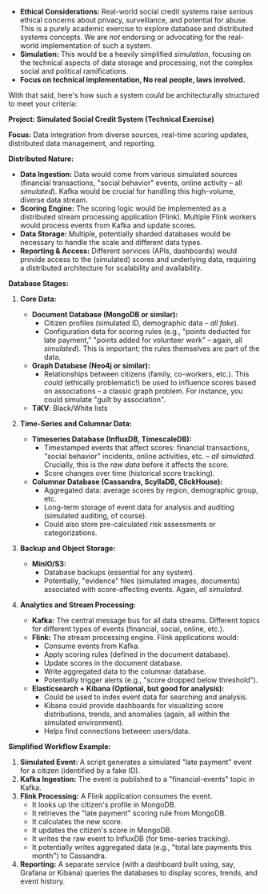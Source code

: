 *   **Ethical Considerations:** Real-world social credit systems raise *serious* ethical concerns about privacy, surveillance, and potential for abuse. This is a purely academic exercise to explore database and distributed systems concepts. We are *not* endorsing or advocating for the real-world implementation of such a system.
*   **Simulation:** This would be a heavily simplified *simulation*, focusing on the technical aspects of data storage and processing, not the complex social and political ramifications.
*    **Focus on technical implementation, No real people, laws involved.**

With that said, here's how such a system *could* be architecturally structured to meet your criteria:

**Project: Simulated Social Credit System (Technical Exercise)**

**Focus:** Data integration from diverse sources, real-time scoring updates, distributed data management, and reporting.

**Distributed Nature:**

*   **Data Ingestion:** Data would come from various simulated sources (financial transactions, "social behavior" events, online activity – all *simulated*).  Kafka would be crucial for handling this high-volume, diverse data stream.
*   **Scoring Engine:** The scoring logic would be implemented as a distributed stream processing application (Flink). Multiple Flink workers would process events from Kafka and update scores.
*   **Data Storage:** Multiple, potentially sharded databases would be necessary to handle the scale and different data types.
*   **Reporting & Access:** Different services (APIs, dashboards) would provide access to the (simulated) scores and underlying data, requiring a distributed architecture for scalability and availability.

**Database Stages:**

1.  **Core Data:**

    *   **Document Database (MongoDB or similar):**
        *   Citizen profiles (simulated ID, demographic data – *all fake*).
        *   Configuration data for scoring rules (e.g., "points deducted for late payment," "points added for volunteer work" – again, all *simulated*).  This is important; the rules themselves are part of the data.
    *   **Graph Database (Neo4j or similar):**
        *   Relationships between citizens (family, co-workers, etc.). This *could* (ethically problematic!) be used to influence scores based on associations – a classic graph problem. For instance, you could simulate "guilt by association".
    *  **TiKV**: Black/White lists

2.  **Time-Series and Columnar Data:**

    *   **Timeseries Database (InfluxDB, TimescaleDB):**
        *   Timestamped events that affect scores: financial transactions, "social behavior" incidents, online activities, etc. – *all simulated*.  Crucially, this is the *raw data* before it affects the score.
        *   Score changes over time (historical score tracking).
    *   **Columnar Database (Cassandra, ScyllaDB, ClickHouse):**
        *   Aggregated data: average scores by region, demographic group, etc.
        *   Long-term storage of event data for analysis and auditing (simulated auditing, of course).
        *   Could also store pre-calculated risk assessments or categorizations.

3.  **Backup and Object Storage:**

    *   **MinIO/S3:**
        *   Database backups (essential for any system).
        *   Potentially, "evidence" files (simulated images, documents) associated with score-affecting events. Again, *all simulated*.

4.  **Analytics and Stream Processing:**

    *   **Kafka:**  The central message bus for all data streams.  Different topics for different types of events (financial, social, online, etc.).
    *   **Flink:** The stream processing engine.  Flink applications would:
        *   Consume events from Kafka.
        *   Apply scoring rules (defined in the document database).
        *   Update scores in the document database.
        *   Write aggregated data to the columnar database.
        *   Potentially trigger alerts (e.g., "score dropped below threshold").
    *   **Elasticsearch + Kibana (Optional, but good for analysis):**
        *   Could be used to index event data for searching and analysis.
        *   Kibana could provide dashboards for visualizing score distributions, trends, and anomalies (again, all within the simulated environment).
        *  Helps find connections between users/data.

**Simplified Workflow Example:**

1.  **Simulated Event:** A script generates a simulated "late payment" event for a citizen (identified by a fake ID).
2.  **Kafka Ingestion:** The event is published to a "financial-events" topic in Kafka.
3.  **Flink Processing:** A Flink application consumes the event.
    *   It looks up the citizen's profile in MongoDB.
    *   It retrieves the "late payment" scoring rule from MongoDB.
    *   It calculates the new score.
    *   It updates the citizen's score in MongoDB.
    *   It writes the raw event to InfluxDB (for time-series tracking).
    *   It potentially writes aggregated data (e.g., "total late payments this month") to Cassandra.
4.  **Reporting:** A separate service (with a dashboard built using, say, Grafana or Kibana) queries the databases to display scores, trends, and event history.
